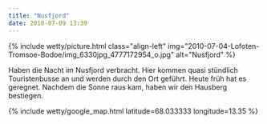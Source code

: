```yaml
---
title: "Nusfjord"
date: 2010-07-09 13:39
---
```


{% include wetty/picture.html class="align-left" img="2010-07-04-Lofoten-Tromsoe-Bodoe/img_6330jpg_4777172954_o.jpg" alt="Nusfjord" %}


Haben die Nacht im Nusfjord verbracht. Hier kommen quasi stündlich Touristenbusse an und werden durch den Ort geführt. Heute früh hat es geregnet. Nachdem die Sonne raus kam, haben wir den Hausberg bestiegen.

<!--more-->

{% include wetty/google_map.html latitude=68.033333 longitude=13.35 %}
